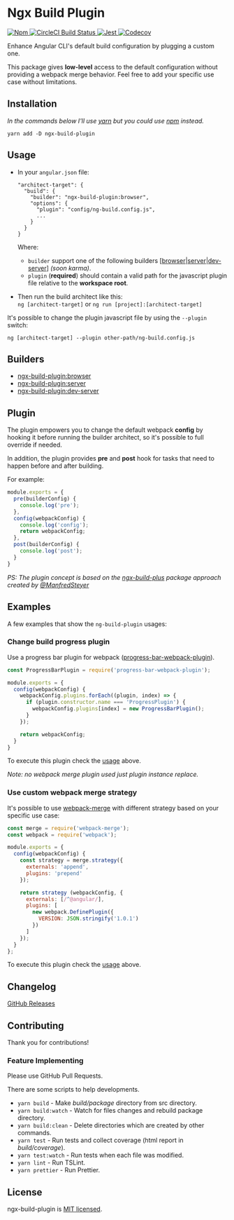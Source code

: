 # Ngx Build Plugin

<p align="left">
  <a href="https://www.npmjs.com/package/ngx-build-plugin">
    <img src="https://img.shields.io/npm/v/ngx-build-plugin.svg?style=flat-square" alt="Npm">
  </a>
  <a href="https://circleci.com/gh/gcirone/ngx-build-plugin">
    <img src="https://circleci.com/gh/gcirone/ngx-build-plugin.svg?style=shield" alt="CircleCI Build Status">
  </a>
  <a href="https://github.com/facebook/jest">
    <img src="https://img.shields.io/badge/tested_with-jest-99424f.svg?style=flat-square" alt="Jest">
  </a>
  <a href="https://codecov.io/gh/gcirone/ngx-build-plugin">
    <img src="https://codecov.io/gh/gcirone/ngx-build-plugin/branch/master/graph/badge.svg" alt="Codecov" />
  </a>
</p>

Enhance Angular CLI's default build configuration by plugging a custom one.

This package gives **low-level** access to the default configuration without providing a webpack merge behavior. Feel free to add your specific use case without limitations.


## Installation

*In the commands below I'll use [yarn](https://yarnpkg.com) but you could use [npm](https://www.npmjs.com) instead.*

```
yarn add -D ngx-build-plugin
```

## Usage

- In your `angular.json` file:
  ```
  "architect-target": {
    "build": {
      "builder": "ngx-build-plugin:browser",
      "options": {
        "plugin": "config/ng-build.config.js",
        ...
      }
    }
  }
  ```
  Where:
  - `builder` support one of the following builders [[browser](#browser)|[server](#server)|[dev-server](#dev-server)] *(soon karma)*.
  - `plugin` (**required**) should contain a valid path for the javascript plugin file relative to the **workspace root**.

- Then run the build architect like this:  
  `ng [architect-target]` or `ng run [project]:[architect-target]` 

It's possible to change the plugin javascript file by using the `--plugin` switch:

`ng [architect-target] --plugin other-path/ng-build.config.js`

## Builders

 - [ngx-build-plugin:browser](#browser)
 - [ngx-build-plugin:server](#server)
 - [ngx-build-plugin:dev-server](#dev-server)
 

## Plugin

The plugin empowers you to change the default webpack **config** by hooking  it before running the builder architect, so it's possible to full override if needed. 

In addition, the plugin provides **pre** and **post** hook for tasks that need to happen before and after building.

For example:
```javascript
module.exports = {
  pre(builderConfig) {
    console.log('pre');
  },
  config(webpackConfig) {
    console.log('config');
    return webpackConfig;
  },
  post(builderConfig) {
    console.log('post');
  }
}
```

*PS: The plugin concept is based on the [ngx-build-plus](https://www.npmjs.com/package/ngx-build-plus) package approach created by [@ManfredSteyer](https://twitter.com/ManfredSteyer)* 

## Examples

A few examples that show the `ng-build-plugin` usages:

### Change build progress plugin

Use a progress bar plugin for webpack ([progress-bar-webpack-plugin](https://www.npmjs.com/package/progress-bar-webpack-plugin)).

```javascript
const ProgressBarPlugin = require('progress-bar-webpack-plugin');

module.exports = {
  config(webpackConfig) {
    webpackConfig.plugins.forEach((plugin, index) => {
      if (plugin.constructor.name === 'ProgressPlugin') {
        webpackConfig.plugins[index] = new ProgressBarPlugin();
      }
    });

    return webpackConfig;
  }
}
```

To execute this plugin check the [usage](#usage) above.

*Note: no webpack merge plugin used just plugin instance replace.*

### Use custom webpack merge strategy

It's possible to use [webpack-merge](https://www.npmjs.com/package/webpack-merge) with different strategy based on your specific use case:

```javascript
const merge = require('webpack-merge');
const webpack = require('webpack');

module.exports = {
  config(webpackConfig) {
    const strategy = merge.strategy({
      externals: 'append',
      plugins: 'prepend'
    });

    return strategy (webpackConfig, {
      externals: [/^@angular/],
      plugins: [
        new webpack.DefinePlugin({
          VERSION: JSON.stringify('1.0.1')
        })
      ]
    });
  }
};
```

To execute this plugin check the [usage](#usage) above.

## Changelog

[GitHub Releases](https://github.com/gcirone/ngx-build-plugin/releases)

## Contributing

Thank you for contributions!

### Feature Implementing

Please use GitHub Pull Requests.

There are some scripts to help developments.

- `yarn build` - Make *build/package* directory from src directory.
- `yarn build:watch` - Watch for files changes and rebuild package directory.
- `yarn build:clean` - Delete directories which are created by other commands.
- `yarn test` - Run tests and collect coverage (html report in *build/coverage*).
- `yarn test:watch` - Run tests when each file was modified.
- `yarn lint` - Run TSLint.
- `yarn prettier` - Run Prettier.

## License

ngx-build-plugin is [MIT licensed](./LICENSE).
